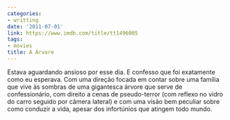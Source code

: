 ```yaml
---
categories:
- writting
date: '2011-07-01'
link: https://www.imdb.com/title/tt1496005
tags:
- movies
title: A Árvore
---
```


Estava aguardando ansioso por esse dia. E confesso que foi exatamente como eu esperava. Com uma direção focada em contar sobre uma família que vive às sombras de uma gigantesca árvore que serve de confessionário, com direito a cenas de pseudo-terror (com reflexo no vidro do carro seguido por câmera lateral) e com uma visão bem peculiar sobre como conduzir a vida, apesar dos infortúnios que atingem todo mundo.